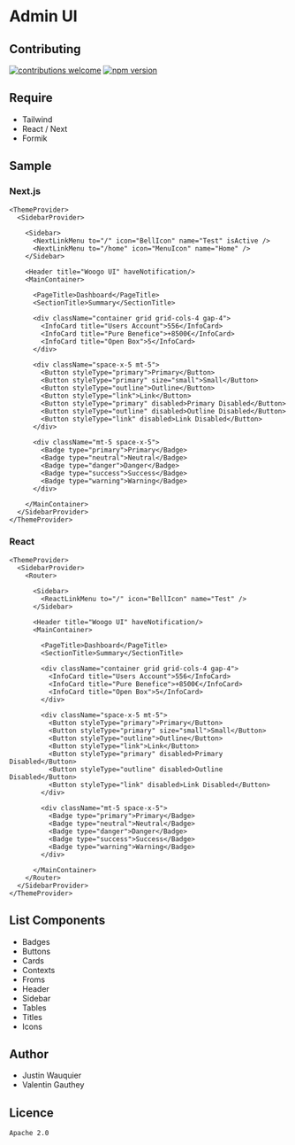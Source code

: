 # Admin UI
## Contributing 
[![contributions welcome](https://img.shields.io/badge/contributions-welcome-brightgreen.svg?style=flat)](https://github.com/dwyl/esta/issues)
[![npm version](https://img.shields.io/npm/v/@woogo/admin-ui.svg?style=flat)](https://www.npmjs.com/package/@woogo/admin-ui)

## Require
 - Tailwind
 - React / Next
 - Formik

## Sample

### Next.js
```tsx
<ThemeProvider>
  <SidebarProvider>

    <Sidebar>
      <NextLinkMenu to="/" icon="BellIcon" name="Test" isActive />
      <NextLinkMenu to="/home" icon="MenuIcon" name="Home" />
    </Sidebar>

    <Header title="Woogo UI" haveNotification/>
    <MainContainer>

      <PageTitle>Dashboard</PageTitle>
      <SectionTitle>Summary</SectionTitle>

      <div className="container grid grid-cols-4 gap-4">
        <InfoCard title="Users Account">556</InfoCard>
        <InfoCard title="Pure Benefice">+8500€</InfoCard>
        <InfoCard title="Open Box">5</InfoCard>
      </div>

      <div className="space-x-5 mt-5">
        <Button styleType="primary">Primary</Button>
        <Button styleType="primary" size="small">Small</Button>
        <Button styleType="outline">Outline</Button>
        <Button styleType="link">Link</Button>
        <Button styleType="primary" disabled>Primary Disabled</Button>
        <Button styleType="outline" disabled>Outline Disabled</Button>
        <Button styleType="link" disabled>Link Disabled</Button>
      </div>

      <div className="mt-5 space-x-5">
        <Badge type="primary">Primary</Badge>
        <Badge type="neutral">Neutral</Badge>
        <Badge type="danger">Danger</Badge>
        <Badge type="success">Success</Badge>
        <Badge type="warning">Warning</Badge>
      </div>

    </MainContainer>
  </SidebarProvider>
</ThemeProvider>
```

### React
```tsx
<ThemeProvider>
  <SidebarProvider>
    <Router>

      <Sidebar>
        <ReactLinkMenu to="/" icon="BellIcon" name="Test" />
      </Sidebar>

      <Header title="Woogo UI" haveNotification/>
      <MainContainer>

        <PageTitle>Dashboard</PageTitle>
        <SectionTitle>Summary</SectionTitle>

        <div className="container grid grid-cols-4 gap-4">
          <InfoCard title="Users Account">556</InfoCard>
          <InfoCard title="Pure Benefice">+8500€</InfoCard>
          <InfoCard title="Open Box">5</InfoCard>
        </div>

        <div className="space-x-5 mt-5">
          <Button styleType="primary">Primary</Button>
          <Button styleType="primary" size="small">Small</Button>
          <Button styleType="outline">Outline</Button>
          <Button styleType="link">Link</Button>
          <Button styleType="primary" disabled>Primary Disabled</Button>
          <Button styleType="outline" disabled>Outline Disabled</Button>
          <Button styleType="link" disabled>Link Disabled</Button>
        </div>

        <div className="mt-5 space-x-5">
          <Badge type="primary">Primary</Badge>
          <Badge type="neutral">Neutral</Badge>
          <Badge type="danger">Danger</Badge>
          <Badge type="success">Success</Badge>
          <Badge type="warning">Warning</Badge>
        </div>

      </MainContainer>
    </Router>
  </SidebarProvider>
</ThemeProvider>
```

## List Components
- Badges
- Buttons
- Cards
- Contexts
- Froms
- Header
- Sidebar
- Tables
- Titles
- Icons

## Author
- Justin Wauquier
- Valentin Gauthey

## Licence

``Apache 2.0``